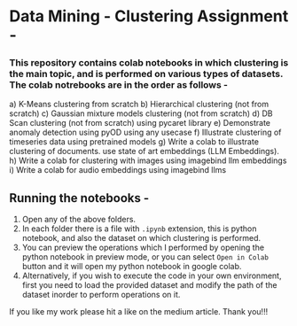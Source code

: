 # Data Mining - Clustering Assignment -

 
### This repository contains colab notebooks in which clustering is the main topic, and is performed on various types of datasets. The colab notrebooks are in the order as follows - 
a) K-Means clustering from scratch
b) Hierarchical clustering (not from scratch)
c) Gaussian mixture models clustering (not from scratch)
d) DB Scan clustering (not from scratch) using pycaret library 
e) Demonstrate anomaly detection using pyOD using any usecase
f) Illustrate clustering of timeseries data using pretrained models 
g) Write a colab to illustrate clustering  of documents. use state of art embeddings (LLM Embeddings).
h) Write a colab for clustering with images using imagebind llm embeddings 
i) Write a colab for audio embeddings using imagebind llms

## Running the notebooks -
1. Open any of the above folders.
2. In each folder there is a file with `.ipynb` extension, this is python notebook, and also the dataset on which clustering is performed.
3. You can preview the operations which I performed by opening the python notebook in preview mode, or you can select `Open in Colab` button and it will open my python notebook in google colab.
4. Alternatively, if you wish to execute the code in your own environment, first you need to load the provided dataset and modify the path of the dataset inorder to perform operations on it.

If you like my work please hit a like on the medium article. Thank you!!!
